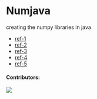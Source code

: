 # Numjava
creating the numpy libraries in java  
- [ref-1](https://www.freecodecamp.org/news/how-to-maintain-an-open-source-project/)
- [ref-2](https://www.reddit.com/r/opensource/comments/16q15w5/how_to_maintain_a_big_free_open_source_project/)
- [ref-3](https://opensource.guide/best-practices/)
- [ref-4](https://www.linuxfoundation.org/resources/open-source-guides/tools-managing-open-source-programs)
- [ref-5](https://opensource.guide/starting-a-project/)

#### Contributors:
  
<a href="https://github.com/numpy-java/Numpy_Java/graphs/contributors">
  <img src="https://contrib.rocks/image?repo=numpy-java/Numpy_Java" />
</a>
